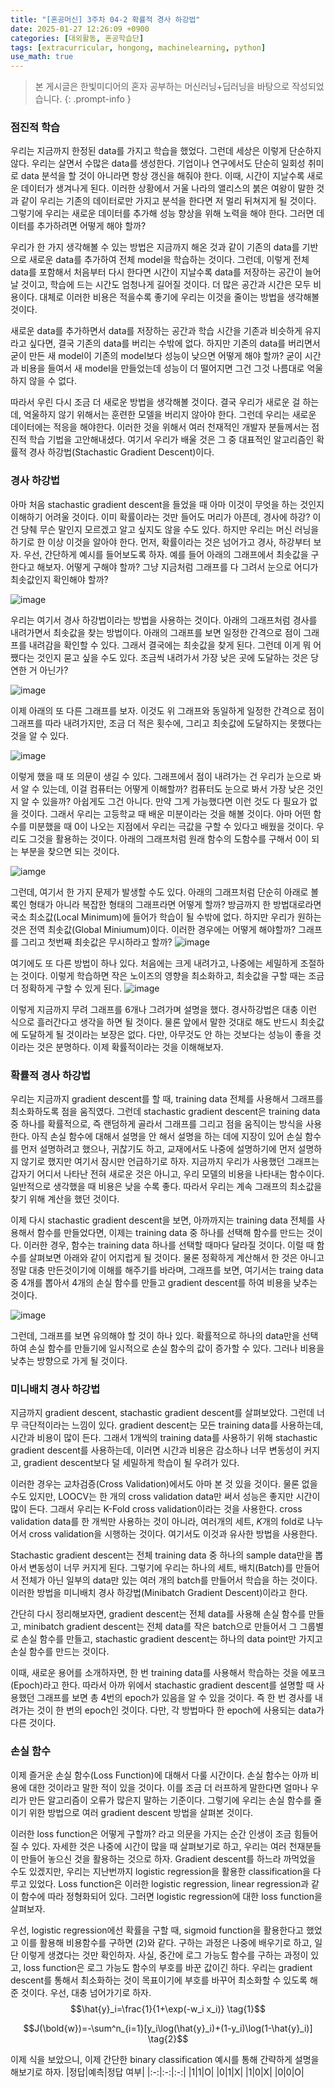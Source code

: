 ```yaml
---
title: "[혼공머신] 3주차 04-2 확률적 경사 하강법"
date: 2025-01-27 12:26:09 +0900
categories: [대외활동, 혼공학습단]
tags: [extracurricular, hongong, machinelearning, python]
use_math: true
---
```

> 본 게시글은 한빛미디어의 혼자 공부하는 머신러닝+딥러닝을 바탕으로 작성되었습니다.
{: .prompt-info }

### 점진적 학습
우리는 지금까지 한정된 data를 가지고 학습을 했었다. 그런데 세상은 이렇게 단순하지 않다. 우리는 살면서 수많은 data를 생성한다. 기업이나 연구에서도 단순히 일회성 취미로 data 분석을 할 것이 아니라면 항상 갱신을 해줘야 한다. 이때, 시간이 지날수록 새로운 데이터가 생겨나게 된다. 이러한 상황에서 거울 나라의 앨리스의 붉은 여왕이 말한 것과 같이 우리는 기존의 데이터로만 가지고 분석을 한다면 저 멀리 뒤쳐지게 될 것이다. 그렇기에 우리는 새로운 데이터를 추가해 성능 향상을 위해 노력을 해야 한다. 그러면 데이터를 추가하려면 어떻게 해야 할까? 

우리가 한 가지 생각해볼 수 있는 방법은 지금까지 해온 것과 같이 기존의 data를 기반으로 새로운 data를 추가하여 전체 model을 학습하는 것이다. 그런데, 이렇게 전체 data를 포함해서 처음부터 다시 한다면 시간이 지날수록 data를 저장하는 공간이 늘어날 것이고, 학습에 드는 시간도 엄청나게 길어질 것이다. 더 많은 공간과 시간은 모두 비용이다. 대체로 이러한 비용은 적을수록 좋기에 우리는 이것을 줄이는 방법을 생각해볼 것이다. 

새로운 data를 추가하면서 data를 저장하는 공간과 학습 시간을 기존과 비슷하게 유지라고 싶다면, 결국 기존의 data를 버리는 수밖에 없다. 하지만 기존의 data를 버리면서 굳이 만든 새 model이 기존의 model보다 성능이 낮으면 어떻게 해야 할까? 굳이 시간과 비용을 들여서 새 model을 만들었는데 성능이 더 떨어지면 그건 그것 나름대로 억울하지 않을 수 없다.

따라서 우린 다시 조금 더 새로운 방법을 생각해볼 것이다. 결국 우리가 새로운 걸 하는데, 억울하지 않기 위해서는 훈련한 모델을 버리지 않아야 한다. 그런데 우리는 새로운 데이터에는 적응을 해야한다. 이러한 것을 위해서 여러 천재적인 개발자 분들께서는 점진적 학습 기법을 고안해내셨다. 여기서 우리가 배울 것은 그 중 대표적인 알고리즘인 확률적 경사 하강법(Stachastic Gradient Descent)이다. 

### 경사 하강법
아마 처음 stachastic gradient descent을 들었을 때 아마 이것이 무엇을 하는 것인지 이해하기 어려울 것이다. 이미 확률이라는 것만 들어도 머리가 아픈데, 경사에 하강? 이건 당췌 무슨 말인지 모르겠고 알고 싶지도 않을 수도 있다. 하지만 우리는 머신 러닝을 하기로 한 이상 이것을 알아야 한다. 먼저, 확률이라는 것은 넘어가고 경사, 하강부터 보자. 우선, 간단하게 예시를 들어보도록 하자. 예를 들어 아래의 그래프에서 최솟값을 구한다고 해보자. 어떻게 구해야 할까? 그냥 지금처럼 그래프를 다 그려서 눈으로 어디가 최솟값인지 확인해야 할까?

![image](https://www.dropbox.com/scl/fi/nnjb7ica04bsoq2k1rxx4/gradient_descent_raw.jpg?rlkey=8lldwy2b794adwzsu6pnwrltv&st=j2ff3an0&raw=1)

우리는 여기서 경사 하강법이라는 방법을 사용하는 것이다. 아래의 그래프처럼 경사를 내려가면서 최솟값을 찾는 방법이다. 아래의 그래프를 보면 일정한 간격으로 점이 그래프를 내려감을 확인할 수 있다. 그래서 결국에는 최솟값을 찾게 된다. 그런데 이게 뭐 어쨌다는 것인지 묻고 싶을 수도 있다. 조금씩 내려가서 가장 낮은 곳에 도달하는 것은 당연한 거 아닌가? 

![image](https://www.dropbox.com/scl/fi/kxpdrbxmmkpvv0cjn77sz/gradient_descent.jpg?rlkey=hw5m6fabjz5tca5y0ehlxj4f2&st=ukvx3tf5&raw=1)

이제 아래의 또 다른 그래프를 보자. 이것도 위 그래프와 동일하게 일정한 간격으로 점이 그래프를 따라 내려가지만, 조금 더 적은 횟수에, 그리고 최솟값에 도달하지는 못했다는 것을 알 수 있다.

![image](https://www.dropbox.com/scl/fi/mbbqisekqc7o8anw0ycgf/gradient_descent_rough.jpg?rlkey=b5ig1uscq7uurt1wylmrsd6ga&st=bjdisokh&raw=1)

이렇게 했을 때 또 의문이 생길 수 있다. 그래프에서 점이 내려가는 건 우리가 눈으로 봐서 알 수 있는데, 이걸 컴퓨터는 어떻게 이해할까? 컴퓨터도 눈으로 봐서 가장 낮은 것인지 알 수 있을까? 아쉽게도 그건 아니다. 만약 그게 가능했다면 이런 것도 다 필요가 없을 것이다. 그래서 우리는 고등학교 때 배운 미분이라는 것을 해볼 것이다. 아마 어떤 함수를 미분했을 때 0이 나오는 지점에서 우리는 극값을 구할 수 있다고 배웠을 것이다. 우리도 그것을 활용하는 것이다. 아래의 그래프처럼 원래 함수의 도함수를 구해서 0이 되는 부분을 찾으면 되는 것이다.

![iamge](https://www.dropbox.com/scl/fi/7g3nvch03kcqcuffxb7ha/gradient_descent_derivative.jpg?rlkey=hpifjzk2xnwejzctuhia4uzgt&st=lcvq34ig&raw=1)

그런데, 여기서 한 가지 문제가 발생할 수도 있다. 아래의 그래프처럼 단순히 아래로 볼록인 형태가 아니라 복잡한 형태의 그래프라면 어떻게 할까? 방금까지 한 방법대로라면 국소 최소값(Local Minimum)에 들어가 학습이 될 수밖에 없다. 하지만 우리가 원하는 것은 전역 최솟값(Global Miniumum)이다. 이러한 경우에는 어떻게 해야할까? 그래프를 그리고 첫번째 최솟값은 무시하라고 할까?
![image](https://www.dropbox.com/scl/fi/0thnsypy2hyefb4ck3jyf/gradient_descent_2.jpg?rlkey=f5eqh8udz8wf29liopoq13a6e&st=k456hwy6&raw=1)

여기에도 또 다른 방법이 하나 있다. 처음에는 크게 내려가고, 나중에는 세밀하게 조절하는 것이다. 이렇게 학습하면 작은 노이즈의 영향을 최소화하고, 최솟값을 구할 때는 조금 더 정확하게 구할 수 있게 된다.
![image](https://www.dropbox.com/scl/fi/2ied9r8akozzxa87lj4ig/gradient_descent_2_rough.jpg?rlkey=im6ph62ke0ewtr4he7kx4jppx&st=7fazucbi&raw=1)

이렇게 지금까지 무려 그래프를 6개나 그려가며 설명을 했다. 경사하강법은 대충 이런 식으로 흘러간다고 생각을 하면 될 것이다. 물론 앞에서 말한 것대로 해도 반드시 최솟값에 도달하게 될 것이라는 보장은 없다. 다만, 아무것도 안 하는 것보다는 성능이 좋을 것이라는 것은 분명하다. 이제 확률적이라는 것을 이해해보자. 

### 확률적 경사 하강법
우리는 지금까지 gradient descent를 할 때, training data 전체를 사용해서 그래프를 최소화하도록 점을 움직였다. 그런데 stachastic gradient descent은 training data 중 하나를 확률적으로, 즉 랜덤하게 골라서 그래프를 그리고 점을 움직이는 방식을 사용한다. 아직 손실 함수에 대해서 설명을 안 해서 설명을 하는 데에 지장이 있어 손실 함수를 먼저 설명하려고 했으나, 귀찮기도 하고, 교재에서도 나중에 설명하기에 먼저 설명하지 않기로 했지만 여기서 잠시만 언급하기로 하자. 지금까지 우리가 사용했던 그래프는 갑자기 어디서 나타난 전혀 새로운 것은 아니고, 우리 모델의 비용을 나타내는 함수이다. 일반적으로 생각했을 때 비용은 낮을 수록 좋다. 따라서 우리는 계속 그래프의 최소값을 찾기 위해 계산을 했던 것이다. 

이제 다시 stachastic gradient descent을 보면, 아까까지는 training data 전체를 사용해서 함수를 만들었다면, 이제는 training data 중 하나를 선택해 함수를 만드는 것이다. 이러한 경우, 함수는 training data 하나를 선택할 때마다 달라질 것이다. 이럴 때 함수를 살펴보면 아래와 같이 어지럽게 될 것이다. 물론 정확하게 계산해서 한 것은 아니고 정말 대충 만든것이기에 이해를 해주기를 바라며, 그래프를 보면, 여기서는 traing data 중 4개를 뽑아서 4개의 손실 함수를 만들고 gradient descent를 하여 비용을 낮추는 것이다. 

![image](https://www.dropbox.com/scl/fi/0dztr3ehrulthr7bc9ik9/SGD.jpg?rlkey=2mhceowiay3v484cqws7fytiv&st=e3uxqcy4&raw=1)

그런데, 그래프를 보면 유의해야 할 것이 하나 있다. 확률적으로 하나의 data만을 선택하여 손실 함수를 만들기에 일시적으로 손실 함수의 값이 증가할 수 있다. 그러나 비용을 낮추는 방향으로 가게 될 것이다.

### 미니배치 경사 하강법
지금까지 gradient descent, stachastic gradient descent를 살펴보았다. 그런데 너무 극단적이라는 느낌이 있다. gradient descent는 모든 training data를 사용하는데, 시간과 비용이 많이 든다. 그래서 1개씩의 training data를 사용하기 위해 stachastic gradient descent를 사용하는데, 이러면 시간과 비용은 감소하나 너무 변동성이 커지고, gradient descent보다 덜 세밀하게 학습이 될 우려가 있다.

이러한 경우는 교차검증(Cross Validation)에서도 아마 본 것 있을 것이다. 물론 없을 수도 있지만, LOOCV는 한 개의 cross validation data만 써서 성능은 좋지만 시간이 많이 든다. 그래서 우리는 K-Fold cross validation이라는 것을 사용한다. cross validation data를 한 개씩만 사용하는 것이 아니라, 여러개의 세트, $K$개의 fold로 나누어서 cross validation을 시행하는 것이다. 여기서도 이것과 유사한 방법을 사용한다.

Stachastic gradient descent는 전체 training data 중 하나의 sample data만을 뽑아서 변동성이 너무 커지게 된다. 그렇기에 우리는 하나의 세트, 배치(Batch)를 만들어서 전체가 아닌 일부의 data만 있는 여러 개의 batch를 만들어서 학습을 하는 것이다. 이러한 방법을 미니배치 경사 하강법(Minibatch Gradient Descent)이라고 한다. 

간단히 다시 정리해보자면, gradient descent는 전체 data를 사용해 손실 함수를 만들고, minibatch gradient descent는 전체 data를 작은 batch으로 만들어서 그 그룹별로 손실 함수를 만들고, stachastic gradient descent는 하나의 data point만 가지고 손실 함수를 만드는 것이다.

이때, 새로운 용어를 소개하자면, 한 번 training data를 사용해서 학습하는 것을 에포크(Epoch)라고 한다. 따라서 아까 위에서 stachastic gradient descent를 설명할 때 사용했던 그래프를 보면 총 4번의 epoch가 있음을 알 수 있을 것이다. 즉 한 번 경사를 내려가는 것이 한 번의 epoch인 것이다. 다만, 각 방법마다 한 epoch에 사용되는 data가 다른 것이다.

### 손실 함수
이제 즐거운 손실 함수(Loss Function)에 대해서 다룰 시간이다. 손실 함수는 아까 비용에 대한 것이라고 말한 적이 있을 것이다. 이를 조금 더 러프하게 말한다면 얼마나 우리가 만든 알고리즘이 오류가 많은지 말하는 기준이다. 그렇기에 우리는 손실 함수를 줄이기 위한 방법으로 여러 gradient descent 방법을 살펴본 것이다.

이러한 loss function은 어떻게 구할까? 라고 의문을 가지는 순간 인생이 조금 힘들어질 수 있다. 자세한 것은 나중에 시간이 많을 때 살펴보기로 하고, 우리는 여러 천재분들이 만들어 놓으신 것을 활용하는 것으로 하자. Gradient descent를 하느라 까먹었을 수도 있겠지만, 우리는 지난번까지 logistic regression을 활용한 classification을 다루고 있었다. Loss function은 이러한 logistic regression, linear regression과 같이 함수에 따라 정형화되어 있다. 그러면 logistic regression에 대한 loss function을 살펴보자. 

우선, logistic regression에선 확률을 구할 때, sigmoid function을 활용한다고 했었고 이를 활용해 비용함수를 구하면 (2)와 같다. 구하는 과정은 나중에 배우기로 하고, 일단 이렇게 생겼다는 것만 확인하자. 사실, 중간에 로그 가능도 함수를 구하는 과정이 있고, loss function은 로그 가능도 함수의 부호를 바꾼 값이긴 하다. 우리는 gradient descent를 통해서 최소화하는 것이 목표이기에 부호를 바꾸어 최소화할 수 있도록 해준 것이다. 우선, 대충 넘어가기로 하자.
$$\hat{y}_i=\frac{1}{1+\exp(-w_i x_i)} \tag{1}$$

$$J(\bold{w})=-\sum^n_{i=1}[y_i\log(\hat{y}_i)+(1-y_i)\log(1-\hat{y}_i)] \tag{2}$$

이제 식을 보았으니, 이제 간단한 binary classification 예시를 통해 간략하게 설명을 해보기로 하자.
|정답|예측|정답 여부|
|:-:|:-:|:-:|
|1|1|O|
|0|1|X|
|1|0|X|
|0|0|O|
